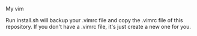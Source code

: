 My vim

Run install.sh will backup your .vimrc file and copy the .vimrc file of this repository.
If you don't have a .vimrc file, it's just create a new one for you.
